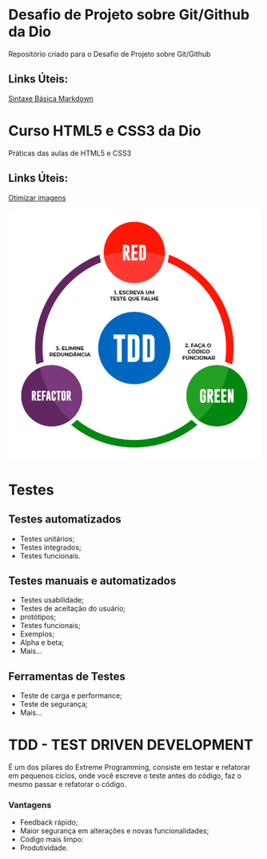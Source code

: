 # Desafio de Projeto sobre Git/Github da Dio
 Repositório criado para o Desafio de Projeto sobre Git/Github

## Links Úteis:
[Sintaxe Básica Markdown](https://www.markdownguide.org/basic-syntax/)

# Curso HTML5 e CSS3 da Dio
Práticas das aulas de HTML5 e CSS3

## Links Úteis:
[Otimizar imagens](https://tinypng.com/)

![Testes](/Curso-JS/img-tdd.png "TDD")
# Testes

## Testes automatizados
* Testes unitários;
* Testes integrados;
* Testes funcionais.

## Testes manuais e automatizados
* Testes usabilidade;
* Testes de aceitação do usuário;
* protótipos;
* Testes funcionais;
* Exemplos;
* Alpha e beta;
* Mais...

## Ferramentas de Testes
* Teste de carga e performance;
* Teste de segurança;
* Mais...

# TDD - TEST DRIVEN DEVELOPMENT
É um dos pilares do Extreme Programming, consiste em testar e refatorar em pequenos ciclos, onde você escreve o teste antes do código, faz o mesmo passar e refatorar o código.
### Vantagens
* Feedback rápido;
* Maior segurança em alterações e novas funcionalidades;
* Código mais limpo:
* Produtividade.